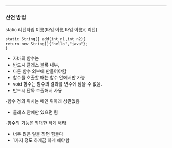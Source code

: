 
---
### 선언 방법
static 리턴타입 이름(타입 이름,타입 이름){ 리턴}
```
static String[] add(int n1,int n2){
return new String[]{"hello","java"};
}
```

- 자바의 함수는
- 반드시 클래스 블록 내부,
-  다른 함수 외부에 만들어야함
- 함수를 호출할 때는 함수 안에서만 가능
- void 함수는 함수의 결과를 변수에 담을 수 없음.
- 반드시 단독 호출해서 사용


-함수 정의 위치는 메인 위아래 상관없음
- 클래스 안에만 있으면 됨

-함수의 기능은 최대한 작게 해라
- 너무 많은 일을 하면 힘들다
- 1가지 정도 하게끔 하게 해야함
